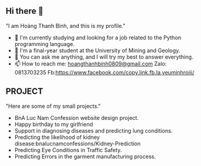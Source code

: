 ## Hi there 👋

"I am Hoàng Thanh Bình, and this is my profile."

- 🔭 I'm currently studying and looking for a job related to the Python programming language.
- 🌱 I'm a final-year student at the University of Mining and Geology.
- 💬 You can ask me anything, and I will try my best to answer everything.
- 📫 How to reach me: hoangthanhbinh0809@gmail.com
  Zalo: 0813703235
  Fb:https://www.facebook.com/copy.link.fb.la.yeuminhroiii/

  
## PROJECT
  "Here are some of my small projects."

- BnA Luc Nam Confession website design project.
- Happy birthday to my girlfriend
- Support in diagnosing diseases and predicting lung conditions.
- Predicting the likelihood of kidney disease:bnalucnamconfessions/Kidney-Prediction
- Predicting Eye Conditions in Traffic Safety.
- Predicting Errors in the garment manufacturing process.
